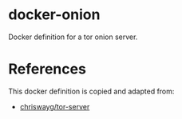 # docker-onion
Docker definition for a tor onion server.

# References
This docker definition is copied and adapted from:

* [chriswayg/tor-server](https://github.com/chriswayg/tor-server)
